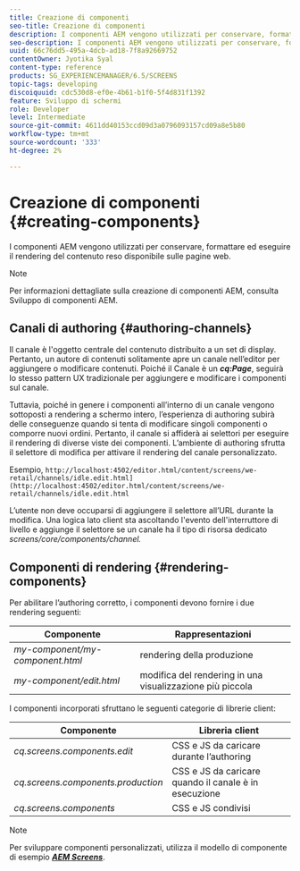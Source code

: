 ```yaml
---
title: Creazione di componenti
seo-title: Creazione di componenti
description: I componenti AEM vengono utilizzati per conservare, formattare ed eseguire il rendering del contenuto reso disponibile sulle pagine web. Segui questa pagina per informazioni sull’authoring dei canali e sul rendering dei componenti.
seo-description: I componenti AEM vengono utilizzati per conservare, formattare ed eseguire il rendering del contenuto reso disponibile sulle pagine web. Segui questa pagina per informazioni sull’authoring dei canali e sul rendering dei componenti.
uuid: 66c76dd5-495a-4dcb-ad18-7f8a92669752
contentOwner: Jyotika Syal
content-type: reference
products: SG_EXPERIENCEMANAGER/6.5/SCREENS
topic-tags: developing
discoiquuid: cdc530d8-ef0e-4b61-b1f0-5f4d831f1392
feature: Sviluppo di schermi
role: Developer
level: Intermediate
source-git-commit: 4611dd40153ccd09d3a0796093157cd09a8e5b80
workflow-type: tm+mt
source-wordcount: '333'
ht-degree: 2%

---
```



# Creazione di componenti {#creating-components}

I componenti AEM vengono utilizzati per conservare, formattare ed eseguire il rendering del contenuto reso disponibile sulle pagine web.

>[!NOTE]
>
>Per informazioni dettagliate sulla creazione di componenti AEM, consulta Sviluppo di componenti AEM.

## Canali di authoring {#authoring-channels}

Il canale è l&#39;oggetto centrale del contenuto distribuito a un set di display. Pertanto, un autore di contenuti solitamente apre un canale nell’editor per aggiungere o modificare contenuti. Poiché il Canale è un ***cq:Page***, seguirà lo stesso pattern UX tradizionale per aggiungere e modificare i componenti sul canale.

Tuttavia, poiché in genere i componenti all’interno di un canale vengono sottoposti a rendering a schermo intero, l’esperienza di authoring subirà delle conseguenze quando si tenta di modificare singoli componenti o comporre nuovi ordini. Pertanto, il canale si affiderà ai selettori per eseguire il rendering di diverse viste dei componenti. L’ambiente di authoring sfrutta il selettore di modifica per attivare il rendering del canale personalizzato.

Esempio, `http://localhost:4502/editor.html/content/screens/we-retail/channels/idle.edit.html](http://localhost:4502/editor.html/content/screens/we-retail/channels/idle.edit.html`

L’utente non deve occuparsi di aggiungere il selettore all’URL durante la modifica. Una logica lato client sta ascoltando l&#39;evento dell&#39;interruttore di livello e aggiunge il selettore se un canale ha il tipo di risorsa dedicato *screens/core/components/channel.*

## Componenti di rendering {#rendering-components}

Per abilitare l’authoring corretto, i componenti devono fornire i due rendering seguenti:

| **Componente** | **Rappresentazioni** |
|---|---|
| *my-component/my-component.html* | rendering della produzione |
| *my-component/edit.html* | modifica del rendering in una visualizzazione più piccola |

I componenti incorporati sfruttano le seguenti categorie di librerie client:

| **Componente** | **Libreria client** |
|---|---|
| *cq.screens.components.edit* | CSS e JS da caricare durante l’authoring |
| *cq.screens.components.production* | CSS e JS da caricare quando il canale è in esecuzione |
| *cq.screens.components* | CSS e JS condivisi |

>[!NOTE]
>
>Per sviluppare componenti personalizzati, utilizza il modello di componente di esempio ***[AEM Screens](https://github.com/Adobe-Marketing-Cloud/aem-screens-component-template)***.

